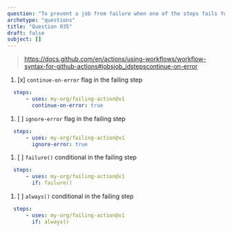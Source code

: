 ```yaml
---
question: "To prevent a job from failure when one of the steps fails You can include:"
archetype: "questions"
title: "Question 035"
draft: false
subject: []
---
```


> https://docs.github.com/en/actions/using-workflows/workflow-syntax-for-github-actions#jobsjob_idstepscontinue-on-error
1. [x] `continue-on-error` flag in the failing step
```yaml
  steps:
      - uses: my-org/failing-action@v1
        continue-on-error: true
```
1. [ ] `ignore-error` flag in the failing step
```yaml
  steps:
      - uses: my-org/failing-action@v1
        ignore-error: true
```
1. [ ] `failure()` conditional in the failing step
```yaml
  steps:
      - uses: my-org/failing-action@v1
        if: failure()
```
1. [ ] `always()` conditional in the failing step
```yaml
  steps:
      - uses: my-org/failing-action@v1
        if: always()
```
